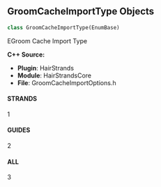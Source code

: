 ## GroomCacheImportType Objects

```python
class GroomCacheImportType(EnumBase)
```

EGroom Cache Import Type

**C++ Source:**

- **Plugin**: HairStrands
- **Module**: HairStrandsCore
- **File**: GroomCacheImportOptions.h

<a id="unreal.GroomCacheImportType.STRANDS"></a>

#### STRANDS

1

<a id="unreal.GroomCacheImportType.GUIDES"></a>

#### GUIDES

2

<a id="unreal.GroomCacheImportType.ALL"></a>

#### ALL

3

<a id="unreal.HairAtlasTextureType"></a>